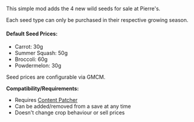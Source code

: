 This simple mod adds the 4 new wild seeds for sale at Pierre's.

Each seed type can only be purchased in their respective growing season.

#### Default Seed Prices:

-   Carrot: 30g
-   Summer Squash: 50g
-   Broccoli: 60g
-   Powdermelon: 30g

Seed prices are configurable via GMCM.

**Compatibility/Requirements:**

-   Requires [Content Patcher](https://www.nexusmods.com/stardewvalley/mods/1915)
-   Can be added/removed from a save at any time
-   Doesn't change crop behaviour or sell prices
